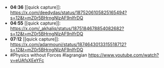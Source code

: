 - **04:36** [[quick capture]]:  https://x.com/deedydas/status/1875206105825165494?s=12&t=mZ0r5BHrngNlzAF9nIfrDQ
- **04:55** [[quick capture]]:  https://x.com/_akhaliq/status/1875184678854082682?s=12&t=mZ0r5BHrngNlzAF9nIfrDQ
- **07:12** [[quick capture]]:  https://x.com/adarmouni/status/1874643013315518712?s=12&t=mZ0r5BHrngNlzAF9nIfrDQ
- #Physics without Forces #lagrangian
  https://www.youtube.com/watch?v=eUAfsXEeYFc